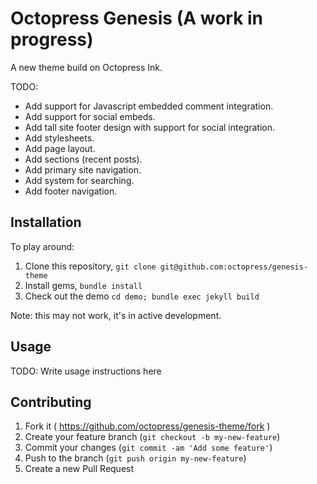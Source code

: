 # Octopress Genesis (A work in progress)

A new theme build on Octopress Ink. 

TODO: 
- Add support for Javascript embedded comment integration.
- Add support for social embeds.
- Add tall site footer design with support for social integration.
- Add stylesheets.
- Add page layout.
- Add sections (recent posts).
- Add primary site navigation.
- Add system for searching.
- Add footer navigation.

## Installation

To play around:

1. Clone this repository, `git clone git@github.com:octopress/genesis-theme`
2. Install gems, `bundle install`
3. Check out the demo `cd demo; bundle exec jekyll build`

Note: this may not work, it's in active development.

## Usage

TODO: Write usage instructions here

## Contributing

1. Fork it ( https://github.com/octopress/genesis-theme/fork )
2. Create your feature branch (`git checkout -b my-new-feature`)
3. Commit your changes (`git commit -am 'Add some feature'`)
4. Push to the branch (`git push origin my-new-feature`)
5. Create a new Pull Request
